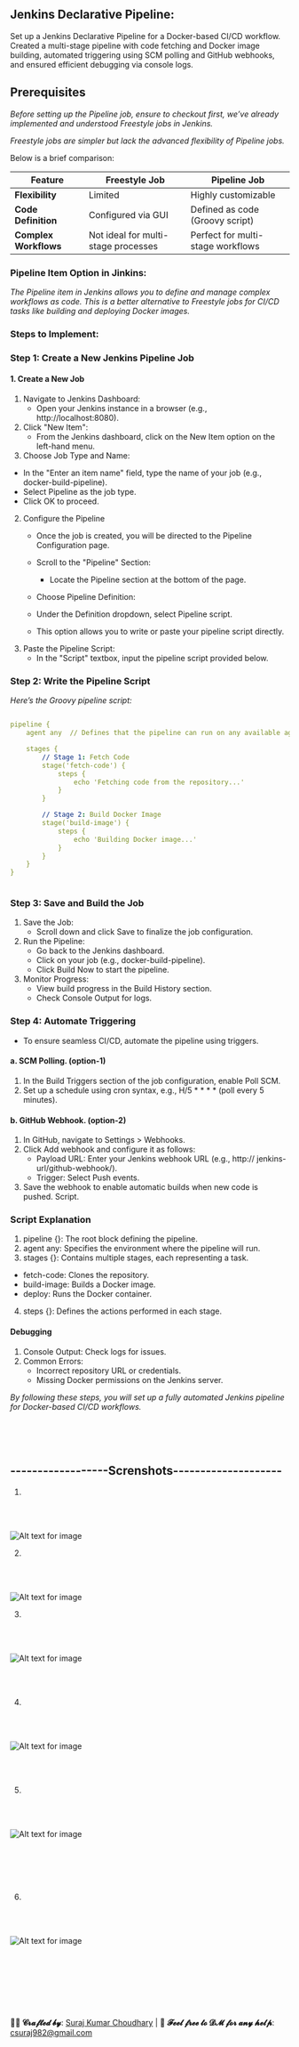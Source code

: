 ## Jenkins Declarative Pipeline:


Set up a Jenkins Declarative Pipeline for a Docker-based CI/CD workflow. Created a multi-stage pipeline with code fetching and Docker image building, automated triggering using SCM polling and GitHub webhooks, and ensured efficient debugging via console logs.





## Prerequisites
*Before setting up the Pipeline job, ensure to checkout first, we’ve already implemented and understood Freestyle jobs in Jenkins.*

*Freestyle jobs are simpler but lack the advanced flexibility of Pipeline jobs.*

Below is a brief comparison:




| **Feature**          | **Freestyle Job**               | **Pipeline Job**                     |
|-----------------------|----------------------------------|---------------------------------------|
| **Flexibility**       | Limited                        | Highly customizable                  |
| **Code Definition**   | Configured via GUI             | Defined as code (Groovy script)      |
| **Complex Workflows** | Not ideal for multi-stage processes | Perfect for multi-stage workflows    |






### Pipeline Item Option in Jinkins:
*The Pipeline item in Jenkins allows you to define and manage complex workflows as code. This is a better alternative to Freestyle jobs for CI/CD tasks like building and deploying Docker images.*


### Steps to Implement:




### Step 1: Create a New Jenkins Pipeline Job

#### 1. Create a New Job
  1. Navigate to Jenkins Dashboard:
      - Open your Jenkins instance in a browser (e.g., http://localhost:8080).
  2. Click "New Item":
      - From the Jenkins dashboard, click on the New Item option on the left-hand menu.
  3. Choose Job Type and Name:
  - In the "Enter an item name" field, type the name of your job (e.g., docker-build-pipeline).
  - Select Pipeline as the job type.
  - Click OK to proceed.


2. Configure the Pipeline
    - Once the job is created, you will be directed to the Pipeline Configuration page.

    - Scroll to the "Pipeline" Section:
      - Locate the Pipeline section at the bottom of the page.
    -  Choose Pipeline Definition:
      - Under the Definition dropdown, select Pipeline script.
      - This option allows you to write or paste your pipeline script directly.
  3. Paste the Pipeline Script:
      - In the "Script" textbox, input the pipeline script provided below.

### Step 2: Write the Pipeline Script
   *Here’s the Groovy pipeline script:*

```yml

pipeline {
    agent any  // Defines that the pipeline can run on any available agent

    stages {
        // Stage 1: Fetch Code
        stage('fetch-code') {
            steps {
                echo 'Fetching code from the repository...'
            }
        }

        // Stage 2: Build Docker Image
        stage('build-image') {
            steps {
                echo 'Building Docker image...'
            }
        }
    }
}



```
   


### Step 3: Save and Build the Job
1. Save the Job:
   - Scroll down and click Save to finalize the job configuration.
2. Run the Pipeline:
   - Go back to the Jenkins dashboard.
   - Click on your job (e.g., docker-build-pipeline).
   - Click Build Now to start the pipeline.
3. Monitor Progress:
   - View build progress in the Build History section.
   - Check Console Output for logs.



### Step 4: Automate Triggering
  - To ensure seamless CI/CD, automate the pipeline using triggers.

#### a. SCM Polling. (option-1)
   1. In the Build Triggers section of the job configuration, enable Poll SCM.
   2. Set up a schedule using cron syntax, e.g., H/5 * * * * (poll every 5 minutes).
#### b. GitHub Webhook. (option-2)
   1. In GitHub, navigate to Settings > Webhooks.
   2. Click Add webhook and configure it as follows:
       - Payload URL: Enter your Jenkins webhook URL (e.g., http:// jenkins- 
         url/github-webhook/).
       - Trigger: Select Push events.
   3. Save the webhook to enable automatic builds when new code is pushed.
Script.




### Script Explanation
1. pipeline {}: The root block defining the pipeline.
2. agent any: Specifies the environment where the pipeline will run.
3. stages {}: Contains multiple stages, each representing a task.
  - fetch-code: Clones the repository.
  - build-image: Builds a Docker image.
  - deploy: Runs the Docker container.
4. steps {}: Defines the actions performed in each stage.


#### Debugging
1. Console Output: Check logs for issues.
2. Common Errors:
   - Incorrect repository URL or credentials.
   - Missing Docker permissions on the Jenkins server.


*By following these steps, you will set up a fully automated Jenkins pipeline for Docker-based CI/CD workflows.*


















<br>
<br>
<br>



## ------------------Screnshots--------------------
1.
<br>
<br>


![Alt text for image](screenshots/11.png)

2.
<br>
<br>


![Alt text for image](screenshots/22.png)


3.
<br>
<br>


![Alt text for image](screenshots/33.png)

<br>
<br>


4.
<br>
<br>


![Alt text for image](screenshots/44.png)

<br>
<br>

5.
<br>
<br>


![Alt text for image](screenshots/55.png)

<br>
<br>





<br>
<br>

6.
<br>
<br>



![Alt text for image](screenshots/66.png)




<br>
<br>







<br>
<br>
<br>
<br>



**👨‍💻 𝓒𝓻𝓪𝓯𝓽𝓮𝓭 𝓫𝔂**: [Suraj Kumar Choudhary](https://github.com/Surajkumar4-source) | 📩 **𝓕𝓮𝓮𝓵 𝓯𝓻𝓮𝓮 𝓽𝓸 𝓓𝓜 𝓯𝓸𝓻 𝓪𝓷𝔂 𝓱𝓮𝓵𝓹**: [csuraj982@gmail.com](mailto:csuraj982@gmail.com)





<br>

